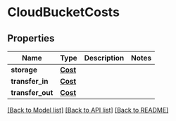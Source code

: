 # CloudBucketCosts


## Properties

Name | Type | Description | Notes
------------ | ------------- | ------------- | -------------
**storage** | [**Cost**](Cost.md) |  | 
**transfer_in** | [**Cost**](Cost.md) |  | 
**transfer_out** | [**Cost**](Cost.md) |  | 

[[Back to Model list]](../#documentation-for-models) [[Back to API list]](../#documentation-for-api-endpoints) [[Back to README]](../)


